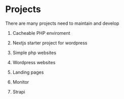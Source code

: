 # Projects

There are many projects need to maintain and develop

1. Cacheable PHP enviroment

2. Nextjs starter project for wordpress

3. Simple php websites

4. Wordpress websites

5. Landing pages

6. Monitor

7. Strapi
